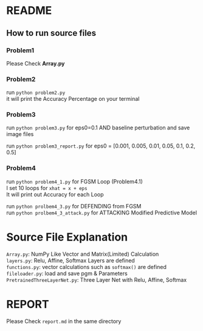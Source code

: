 # README
## How to run source files
### Problem1
Please Check **Array.py**

### Problem2
run `python problem2.py`   
it will print the Accuracy Percentage on your terminal

### Problem3
run `python problem3.py` for eps0=0.1 AND baseline perturbation and save image files

run `python problem3_report.py` for eps0 = [0.001, 0.005, 0.01, 0.05, 0.1, 0.2, 0.5]

### Problem4
run `python problem4_1.py` for FGSM Loop (Problem4.1)   
I set 10 loops for `xhat = x + eps`   
It will print out Accuracy for each Loop

run `python prolbem4_3.py` for DEFENDING from FGSM   
run `python prolbem4_3_attack.py` for ATTACKING Modified Predictive Model


# Source File Explanation
`Array.py`:       NumPy Like Vector and Matrix(Limited) Calculation   
`layers.py`:      Relu, Affine, Softmax Layers are defined   
`functions.py`:   vector calculations such as `softmax()` are defined   
`fileloader.py`:  load and save pgm & Parameters   
`PretrainedThreeLayerNet.py`:   Three Layer Net with Relu, Affine, Softmax   


# REPORT
Please Check `report.md` in the same directory
